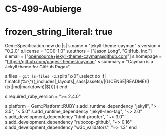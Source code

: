 # CS-499-Aubierge
# frozen_string_literal: true

Gem::Specification.new do |s|
  s.name          = "jekyll-theme-cayman"
  s.version       = "0.2.0"
  s.license       = "CC0-1.0"
  s.authors       = ["Jason Long", "GitHub, Inc."]
  s.email         = ["opensource+jekyll-theme-cayman@github.com"]
  s.homepage      = "https://github.com/pages-themes/cayman"
  s.summary       = "Cayman is a Jekyll theme for GitHub Pages"

  s.files         = `git ls-files -z`.split("\x0").select do |f|
    f.match(%r{^((_includes|_layouts|_sass|assets)/|(LICENSE|README)((\.(txt|md|markdown)|$)))}i)
  end

  s.required_ruby_version = ">= 2.4.0"

  s.platform = Gem::Platform::RUBY
  s.add_runtime_dependency "jekyll", "> 3.5", "< 5.0"
  s.add_runtime_dependency "jekyll-seo-tag", "~> 2.0"
  s.add_development_dependency "html-proofer", "~> 3.0"
  s.add_development_dependency "rubocop-github", "~> 0.16"
  s.add_development_dependency "w3c_validators", "~> 1.3"
end

